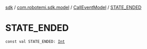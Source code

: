 [sdk](../../index.md) / [com.robotemi.sdk.model](../index.md) / [CallEventModel](index.md) / [STATE_ENDED](./-s-t-a-t-e_-e-n-d-e-d.md)

# STATE_ENDED

`const val STATE_ENDED: `[`Int`](https://kotlinlang.org/api/latest/jvm/stdlib/kotlin/-int/index.html)